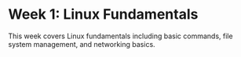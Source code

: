 # Week 1: Linux Fundamentals

This week covers Linux fundamentals including basic commands, file system management, and networking basics.
